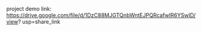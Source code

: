 project demo link: https://drive.google.com/file/d/1DzC88MJGTQnbWntEJPQRcafwIR6YSwID/view? usp=share_link
